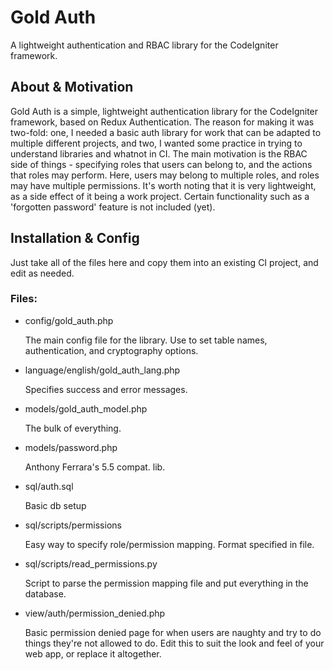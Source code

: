 Gold Auth
=========
A lightweight authentication and RBAC library for the CodeIgniter framework.

About & Motivation
------------
Gold Auth is a simple, lightweight authentication library for the CodeIgniter framework, based on Redux Authentication. The reason for making it was two-fold: one, I needed a basic auth library for work that can be adapted to multiple different projects, and two, I wanted some practice in trying to understand libraries and whatnot in CI. The main motivation is the RBAC side of things - specifying roles that users can belong to, and the actions that roles may perform. Here, users may belong to multiple roles, and roles may have multiple permissions. It's worth noting that it is very lightweight, as a side effect of it being a work project. Certain functionality such as a 'forgotten password' feature is not included (yet).

Installation & Config
------------
Just take all of the files here and copy them into an existing CI project, and edit as needed. 

### Files:
* config/gold_auth.php

	The main config file for the library. Use to set table names, authentication, 
	and cryptography options.

* language/english/gold_auth_lang.php
	
	Specifies success and error messages.

* models/gold_auth_model.php

	The bulk of everything.

* models/password.php

	Anthony Ferrara's 5.5 compat. lib.

* sql/auth.sql

	Basic db setup

* sql/scripts/permissions

	Easy way to specify role/permission mapping. Format specified in file.

* sql/scripts/read_permissions.py

	Script to parse the permission mapping file and put everything in the database.

* view/auth/permission_denied.php

	Basic permission denied page for when users are naughty and try to do things they're 
	not allowed to do. Edit this to suit the look and feel of your web app, or replace 
	it altogether.

